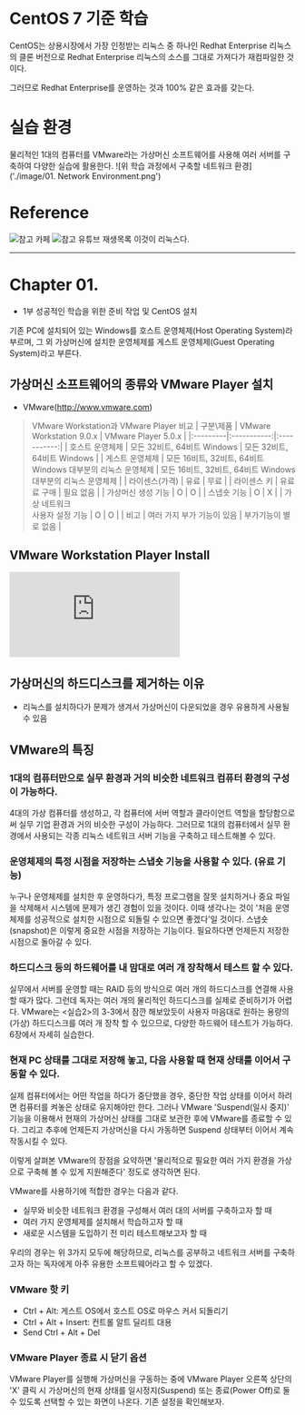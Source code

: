 # CentOS 7 기준 학습
CentOS는 상용시장에서 가장 인정받는 리눅스 중 하나인 Redhat Enterprise 리눅스의 클론 버전으로 Redhat Enterprise 리눅스의 소스를 그대로 가져다가 재컴파일한 것이다.

그러므로 Redhat Enterprise를 운영하는 것과 100% 같은 효과를 갖는다.

# 실습 환경
물리적인 1대의 컴퓨터를 VMware라는 가상머신 소프트웨어를 사용해 여러 서버를 구축하여 다양한 실습에 활용한다.
![위 학습 과정에서 구축할 네트워크 환경]('./image/01. Network Environment.png')

# Reference
![참고 카페](http://cafe.naver.com/thisislinux)
![참고 유튜브 재생목록 이것이 리눅스다.](http://www.youtube.com/HanbitMedia93)

- - -

# Chapter 01.
- 1부 성공적인 학습을 위한 준비 작업 및 CentOS 설치

기존 PC에 설치되어 있는 Windows를 호스트 운영체제(Host Operating System)라 부르며, 그 외 가상머신에 설치한 운영체제를 게스트 운영체제(Guest Operating System)라고 부른다.

## 가상머신 소프트웨어의 종류와 VMware Player 설치
- VMware(http://www.vmware.com)

> VMware Workstation과 VMware Player 비교
| 구분\제품 | VMware Workstation 9.0.x | VMware Player 5.0.x |
|:---------|:-----------:|:-----------:|
| 호스트 운영체제      | 모든 32비트, 64비트 Windows        | 모든 32비트, 64비트 Windows        |
| 게스트 운영체제      | 모든 16비트, 32비트, 64비트 Windows 대부분의 리눅스 운영체제        | 모든 16비트, 32비트, 64비트 Windows 대부분의 리눅스 운영체제        |
| 라이센스(가격)      | 유료        | 무료        |
| 라이센스 키      | 유료료 구매        | 필요 없음        |
| 가상머신 생성 기능      | O        | O        |
| 스냅숏 기능      | O        | X        |
| 가상 네트워크<br>사용자 설정 기능      | O        | O        |
| 비고      | 여러 가지 부가 기능이 있음        | 부가기능이 별로 없음        |

## VMware Workstation Player Install
![VMware 다운로드 사이트](https://www.vmware.com/kr/products/workstation-player.html)

## 가상머신의 하드디스크를 제거하는 이유
- 리눅스를 설치하다가 문제가 생겨서 가상머신이 다운되었을 경우 유용하게 사용될 수 있음

## VMware의 특징

### 1대의 컴퓨터만으로 실무 환경과 거의 비슷한 네트워크 컴퓨터 환경의 구성이 가능하다.
4대의 가상 컴퓨터를 생성하고, 각 컴퓨터에 서버 역할과 클라이언트 역할을 할당함으로써 실무 기업 환경과 거의 비슷한 구성이 가능하다. 그러므로 1대의 컴퓨터에서 실무 환경에서 사용되는 각종 리눅스 네트워크 서버 기능을 구축하고 테스트해볼 수 있다.

### 운영체제의 특정 시점을 저장하는 스냅숏 기능을 사용할 수 있다. (유료 기능)
누구나 운영체제를 설치한 후 운영하다가, 특정 프로그램을 잘못 설치하거나 중요 파일을 삭제해서 시스템에 문제가 생긴 경험이 있을 것이다. 이때 생각나는 것이 '처음 운영체제를 성공적으로 설치한 시점으로 되돌릴 수 있으면 좋겠다'일 것이다. 스냅숏(snapshot)은 이렇게 중요한 시점을 저장하는 기능이다. 필요하다면 언제든지 저장한 시점으로 돌아갈 수 있다.

### 하드디스크 등의 하드웨어를 내 맘대로 여러 개 장착해서 테스트 할 수 있다.
실무에서 서버를 운영할 때는 RAID 등의 방식으로 여러 개의 하드디스크를 연결해 사용할 때가 많다. 그런데 독자는 여러 개의 물리적인 하드디스크를 실제로 준비하기가 어렵다. VMware는 <실습2>의 3-3에서 잠깐 해보았듯이 사용자 마음대로 원하는 용량의 (가상) 하드디스크를 여러 개 장착 할 수 있으므로, 다양한 하드웨어 테스트가 가능하다. 6장에서 자세히 실습한다.

### 현재 PC 상태를 그대로 저장해 놓고, 다음 사용할 때 현재 상태를 이어서 구동할 수 있다.
실제 컴퓨터에서는 어떤 작업을 하다가 중단했을 경우, 중단한 작업 상태를 이어서 하려면 컴퓨터를 켜놓은 상태로 유지해야만 한다. 그러나 VMware 'Suspend(일시 중지)' 기능을 이용해서 현재의 가상머신 상태를 그대로 보관한 후에 VMware를 종료할 수 있다. 그리고 추후에 언제든지 가상머신을 다시 가동하면 Suspend 상태부터 이어서 계속 작동시킬 수 있다.

이렇게 살펴본 VMware의 장점을 요약하면 '물리적으로 필요한 여러 가지 환경을 가상으로 구축해 볼 수 있게 지원해준다' 정도로 생각하면 된다.

VMware를 사용하기에 적합한 경우는 다음과 같다.
- 실무와 비슷한 네트워크 환경을 구성해서 여러 대의 서버를 구축하고자 할 때
- 여러 가지 운영체제를 설치해서 학습하고자 할 때
- 새로운 시스템을 도입하기 전 미리 테스트해보고자 할 때

우리의 경우는 위 3가지 모두에 해당하므로, 리눅스를 공부하고 네트워크 서버를 구축하고자 하는 독자에게 아주 유용한 소프트웨어라고 할 수 있겠다.

### VMware 핫 키
- Ctrl + Alt: 게스트 OS에서 호스트 OS로 마우스 커서 되돌리기
- Ctrl + Alt + Insert: 컨트롤 알트 딜리트 대용
- Send Ctrl + Alt + Del

### VMware Player 종료 시 닫기 옵션
VMware Player를 실행해 가상머신을 구동하는 중에 VMware Player 오른쪽 상단의 'X' 클릭 시 가상머신의 현재 상태를 일시정지(Suspend) 또는 종료(Power Off)로 둘 수 있도록 선택할 수 있는 화면이 나온다. 기존 설정을 확인해보자.
